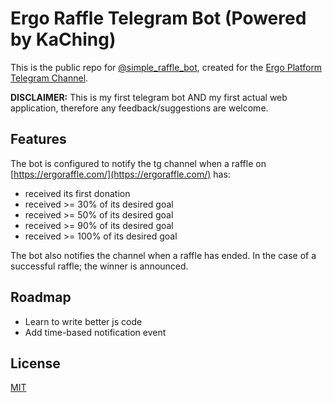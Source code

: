 
# Ergo Raffle Telegram Bot (Powered by KaChing)
This is the public repo for [@simple_raffle_bot](t.me/simple_raffle_bot), created for the [Ergo Platform Telegram Channel](https://t.me/ergoplatform).

**DISCLAIMER:** This is my first telegram bot AND my first actual web application, therefore any feedback/suggestions are welcome. 


## Features
The bot is configured to notify the tg channel when a raffle on [https://ergoraffle.com/](https://ergoraffle.com/) has:
- received its first donation
- received >= 30% of its desired goal
- received >= 50% of its desired goal
- received >= 90% of its desired goal 
- received >= 100% of its desired goal


The bot also notifies the channel when a raffle has ended. 
In the case of a successful raffle; the winner is announced.




## Roadmap

- Learn to write better js code
- Add time-based notification event 



## License

[MIT](https://choosealicense.com/licenses/mit/)

